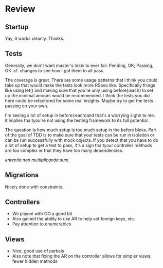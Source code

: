 # Review

## Startup

Yay, it works cleanly.  Thanks.

## Tests

Generally, we don't want master's tests to ever fail.  Pending, OK; Passing,
OK.  cf. changes to see how I got them to all pass

The coverage is great.  There are some usage patterns that I think you could
take up that would make the tests look more RSpec like.  Specifically things
like using let() and making sure that you're only using before(:each) to set up
the minimal amount would be recommended.  I think the tests you did here could
be refactored for some real insights.  Maybe try to get the tests passing on
your own.

I'm seeing a lot of setup in before(:each)and that's a worrying sighn to me.
it implies tha tyou're not using the testing framework to its full potential.

The question is how much setup is too much setup in the before bloks.  Part of
the goal of TDD is to make sure that your tests can be run in isolation or can
be run successfully with mock objects.  If you detect that you have to do a lot
of setup to get a test to pass, it's a sign tha tyour controller methods are
too complex or that they have too many dependencies.

_ententia non multiplicanda sunt_

## Migrations

Nicely done with constraints.

## Controllers

* We played with OO a good bit
* Also gained the ability to use AR to help set foreign keys, etc.
* Pay attention to enumerables

## Views

* Nice, good use of partials
* Also note that fixing the AR on the controller allows for simpler views,
  fewer hidden methods

